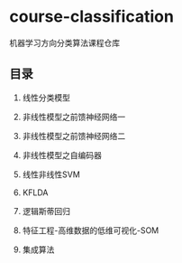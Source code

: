 # course-classification
机器学习方向分类算法课程仓库

## 目录

1. 线性分类模型

2. 非线性模型之前馈神经网络一

3. 非线性模型之前馈神经网络二

4. 非线性模型之自编码器
5. 线性非线性SVM
6. KFLDA
7. 逻辑斯蒂回归
8. 特征工程-高维数据的低维可视化-SOM
9. 集成算法

